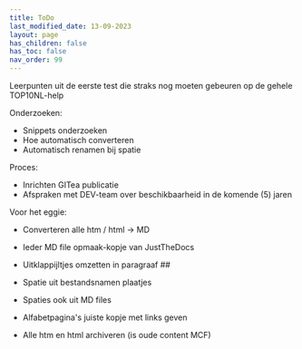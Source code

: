 ```yaml
---
title: ToDo
last_modified_date: 13-09-2023
layout: page
has_children: false
has_toc: false
nav_order: 99
---
```


Leerpunten uit de eerste test die straks nog moeten gebeuren op de gehele TOP10NL-help

Onderzoeken:
- Snippets onderzoeken
- Hoe automatisch converteren
- Automatisch renamen bij spatie

Proces:
- Inrichten GITea publicatie
- Afspraken met DEV-team over beschikbaarheid in de komende (5) jaren

Voor het eggie:
- Converteren alle htm / html -> MD
- Ieder MD file opmaak-kopje van JustTheDocs
- Uitklappijltjes omzetten in paragraaf ##
- Spatie uit bestandsnamen plaatjes
- Spaties ook uit MD files
- Alfabetpagina's juiste kopje met links geven




- Alle htm en html archiveren (is oude content MCF)

